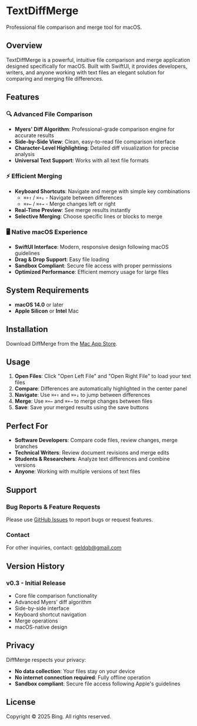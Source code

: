 

 # TextDiffMerge

  Professional file comparison and merge tool for macOS.

  ## Overview

  TextDiffMerge is a powerful, intuitive file comparison and merge application designed specifically for macOS. Built with
  SwiftUI, it provides developers, writers, and anyone working with text files an elegant solution for comparing and merging
   file differences.

  ## Features

  ### 🔍 Advanced File Comparison
  - **Myers' Diff Algorithm**: Professional-grade comparison engine for accurate results
  - **Side-by-Side View**: Clean, easy-to-read file comparison interface
  - **Character-Level Highlighting**: Detailed diff visualization for precise analysis
  - **Universal Text Support**: Works with all text file formats

  ### ⚡ Efficient Merging
  - **Keyboard Shortcuts**: Navigate and merge with simple key combinations
    - `⌘+↑` / `⌘+↓` - Navigate between differences
    - `⌘+←` / `⌘+→` - Merge changes left or right
  - **Real-Time Preview**: See merge results instantly
  - **Selective Merging**: Choose specific lines or blocks to merge

  ### 🖥️ Native macOS Experience
  - **SwiftUI Interface**: Modern, responsive design following macOS guidelines
  - **Drag & Drop Support**: Easy file loading
  - **Sandbox Compliant**: Secure file access with proper permissions
  - **Optimized Performance**: Efficient memory usage for large files

  ## System Requirements

  - **macOS 14.0** or later
  - **Apple Silicon** or **Intel** Mac

  ## Installation

  Download DiffMerge from the [Mac App Store](https://apps.apple.com/app/DiffMerge).

  ## Usage

  1. **Open Files**: Click "Open Left File" and "Open Right File" to load your text files
  2. **Compare**: Differences are automatically highlighted in the center panel
  3. **Navigate**: Use `⌘+↑` and `⌘+↓` to jump between differences
  4. **Merge**: Use `⌘+←` and `⌘+→` to merge changes between files
  5. **Save**: Save your merged results using the save buttons

  ## Perfect For

  - **Software Developers**: Compare code files, review changes, merge branches
  - **Technical Writers**: Review document revisions and merge edits
  - **Students & Researchers**: Analyze text differences and combine versions
  - **Anyone**: Working with multiple versions of text files

  ## Support

  ### Bug Reports & Feature Requests
  Please use [GitHub Issues](../../issues) to report bugs or request features.

  ### Contact
  For other inquiries, contact: geldqb@gmail.com

  ## Version History

  ### v0.3 - Initial Release
  - Core file comparison functionality
  - Advanced Myers' diff algorithm
  - Side-by-side interface
  - Keyboard shortcut navigation
  - Merge operations
  - macOS-native design

  ## Privacy

  DiffMerge respects your privacy:
  - **No data collection**: Your files stay on your device
  - **No internet connection required**: Fully offline operation
  - **Sandbox compliant**: Secure file access following Apple's guidelines

  ## License

  Copyright © 2025 Bing. All rights reserved.
